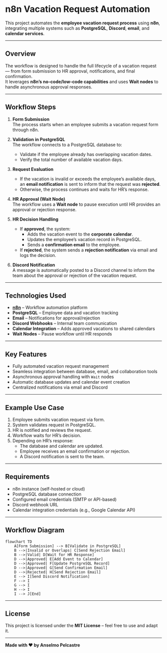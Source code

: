 #  n8n Vacation Request Automation

This project automates the **employee vacation request process** using **n8n**, integrating multiple systems such as **PostgreSQL**, **Discord**, **email**, and **calendar services**.

---

##  Overview

The workflow is designed to handle the full lifecycle of a vacation request — from form submission to HR approval, notifications, and final confirmation.  
It leverages **n8n’s no-code/low-code capabilities** and uses **Wait nodes** to handle asynchronous approval responses.

---

##  Workflow Steps

1. **Form Submission**  
   The process starts when an employee submits a vacation request form through n8n.

2. **Validation in PostgreSQL**  
   The workflow connects to a PostgreSQL database to:
   - Validate if the employee already has overlapping vacation dates.  
   - Verify the total number of available vacation days.

3. **Request Evaluation**  
   - If the vacation is invalid or exceeds the employee’s available days, an **email notification** is sent to inform that the request was **rejected**.
   - Otherwise, the process continues and waits for HR’s response.

4. **HR Approval (Wait Node)**  
   The workflow uses a **Wait node** to pause execution until HR provides an approval or rejection response.

5. **HR Decision Handling**  
   - If **approved**, the system:
     - Adds the vacation event to the **corporate calendar**.
     - Updates the employee’s vacation record in PostgreSQL.
     - Sends a **confirmation email** to the employee.
   - If **rejected**, the system sends a **rejection notification** via email and logs the decision.

6. **Discord Notification**  
   A message is automatically posted to a Discord channel to inform the team about the approval or rejection of the vacation request.

---

##  Technologies Used

- **[n8n](https://n8n.io/)** – Workflow automation platform  
- **PostgreSQL** – Employee data and vacation tracking  
- **Email** – Notifications for approval/rejection  
- **Discord Webhooks** – Internal team communication  
- **Calendar Integration** – Adds approved vacations to shared calendars  
- **Wait Nodes** – Pause workflow until HR responds  

---

## Key Features

- Fully automated vacation request management  
- Seamless integration between database, email, and collaboration tools  
- Asynchronous approval handling with `Wait` nodes  
- Automatic database updates and calendar event creation  
- Centralized notifications via email and Discord  

---

## Example Use Case

1. Employee submits vacation request via form.  
2. System validates request in PostgreSQL.  
3. HR is notified and reviews the request.  
4. Workflow waits for HR’s decision.  
5. Depending on HR’s response:
   - The database and calendar are updated.
   - Employee receives an email confirmation or rejection.
   - A Discord notification is sent to the team.

---

##  Requirements

- n8n instance (self-hosted or cloud)  
- PostgreSQL database connection  
- Configured email credentials (SMTP or API-based)  
- Discord webhook URL  
- Calendar integration credentials (e.g., Google Calendar API)

---

##  Workflow Diagram

```mermaid
flowchart TD
    A[Form Submission] --> B[Validate in PostgreSQL]
    B -->|Invalid or Overlaps| C[Send Rejection Email]
    B -->|Valid| D[Wait for HR Response]
    D -->|Approved| E[Add Event to Calendar]
    D -->|Approved| F[Update PostgreSQL Record]
    D -->|Approved| G[Send Confirmation Email]
    D -->|Rejected| H[Send Rejection Email]
    E --> I[Send Discord Notification]
    F --> I
    G --> I
    H --> I
    I --> J[End]
```

---

##  License

This project is licensed under the **MIT License** – feel free to use and adapt it.

---

 **Made with ❤️ by Anselmo Pelcastre**
